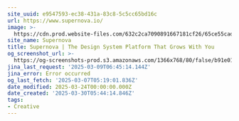 ```yaml
---
site_uuid: e9547593-ec38-431a-83c8-5c5cc65bd16c
url: https://www.supernova.io/
image: >-
  https://cdn.prod.website-files.com/632c2ca7090891667181cf26/65ce55cad4b3e1df6a93b3b8_supernova-design-systems.png
site_name: Supernova
title: Supernova | The Design System Platform That Grows With You
og_screenshot_url: >-
  https://og-screenshots-prod.s3.amazonaws.com/1366x768/80/false/b91e01989fa88bb39cbbeacb75dcdba4b545972a694e783587589caaabfe2c1f.jpeg
jina_last_request: '2025-03-09T06:45:14.144Z'
jina_error: Error occurred
og_last_fetch: '2025-03-07T05:19:01.836Z'
date_modified: 2025-03-24T00:00:00.000Z
date_created: '2025-03-30T05:44:14.846Z'
tags:
- Creative
---
```










